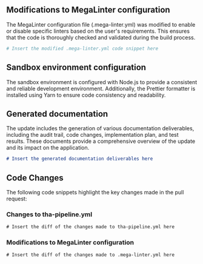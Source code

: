 
## Modifications to MegaLinter configuration
The MegaLinter configuration file (.mega-linter.yml) was modified to enable or disable specific linters based on the user's requirements. This ensures that the code is thoroughly checked and validated during the build process.

```yaml
# Insert the modified .mega-linter.yml code snippet here
```

## Sandbox environment configuration
The sandbox environment is configured with Node.js to provide a consistent and reliable development environment. Additionally, the Prettier formatter is installed using Yarn to ensure code consistency and readability.

## Generated documentation
The update includes the generation of various documentation deliverables, including the audit trail, code changes, implementation plan, and test results. These documents provide a comprehensive overview of the update and its impact on the application.

```markdown
# Insert the generated documentation deliverables here
```

## Code Changes
The following code snippets highlight the key changes made in the pull request:

### Changes to tha-pipeline.yml
```diff
# Insert the diff of the changes made to tha-pipeline.yml here
```

### Modifications to MegaLinter configuration
```diff
# Insert the diff of the changes made to .mega-linter.yml here
